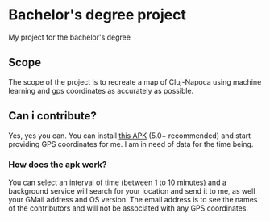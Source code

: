 # Bachelor's degree project
My project for the bachelor's degree

## Scope
The scope of the project is to recreate a map of Cluj-Napoca using machine learning and gps coordinates as accurately as possible.

## Can i contribute?
Yes, yes you can. You can install [this APK](https://github.com/Cronologium/bachelorsdegree/blob/master/LocationProvider/app/release/app-release.apk) (5.0+ recommended) and start providing GPS coordinates for me. I am in need of data for the time being.

### How does the apk work?
You can select an interval of time (between 1 to 10 minutes) and a background service will search for your location and send it to me, as well your GMail address and OS version. The email address is to see the names of the contributors and will not be associated with any GPS coordinates.
